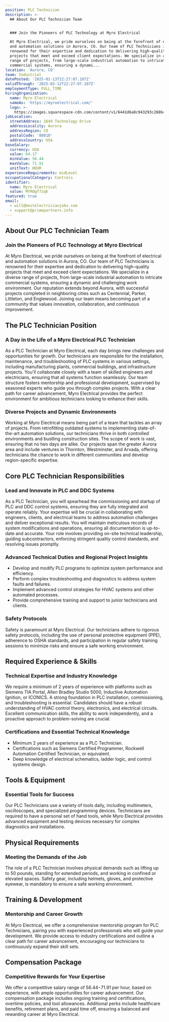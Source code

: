 ```yaml
---
position: PLC Technician
description: >-
  ## About Our PLC Technician Team


  ### Join the Pioneers of PLC Technology at Myro Electrical

  At Myro Electrical, we pride ourselves on being at the forefront of electrical
  and automation solutions in Aurora, CO. Our team of PLC Technicians is
  renowned for their expertise and dedication to delivering high-quality
  projects that meet and exceed client expectations. We specialize in a diverse
  range of projects, from large-scale industrial automation to intricate
  commercial systems, ensuring a dynami...
location: 'Aurora, CO'
team: Industrial
datePosted: '2025-01-13T22:27:07.107Z'
validThrough: '2025-02-12T22:27:07.107Z'
employmentType: FULL_TIME
hiringOrganization:
  name: Myro Electrical
  sameAs: 'https://myroelectrical.com/'
  logo: >-
    https://images.squarespace-cdn.com/content/v1/6441d6a8c943293c268b4359/7b2478ca-3514-499f-80c1-3a92bb142f0c/curve__1_-removebg-preview.png?format=1500w
jobLocation:
  streetAddress: 1649 Technology Drive
  addressLocality: Aurora
  addressRegion: CO
  postalCode: '80010'
  addressCountry: USA
baseSalary:
  currency: USD
  value: 64.17
  minValue: 56.44
  maxValue: 71.91
  unitText: HOUR
experienceRequirements: midLevel
occupationalCategory: Controls
identifier:
  name: Myro Electrical
  value: MYROgf7zqk
featured: true
email:
  - will@bestelectricianjobs.com
  - support@primepartners.info
---
```




## About Our PLC Technician Team

### Join the Pioneers of PLC Technology at Myro Electrical
At Myro Electrical, we pride ourselves on being at the forefront of electrical and automation solutions in Aurora, CO. Our team of PLC Technicians is renowned for their expertise and dedication to delivering high-quality projects that meet and exceed client expectations. We specialize in a diverse range of projects, from large-scale industrial automation to intricate commercial systems, ensuring a dynamic and challenging work environment. Our reputation extends beyond Aurora, with successful projects completed in neighboring cities such as Centennial, Parker, Littleton, and Englewood. Joining our team means becoming part of a community that values innovation, collaboration, and continuous improvement.

## The PLC Technician Position

### A Day in the Life of a Myro Electrical PLC Technician
As a PLC Technician at Myro Electrical, each day brings new challenges and opportunities for growth. Our technicians are responsible for the installation, maintenance, and troubleshooting of PLC systems in various settings, including manufacturing plants, commercial buildings, and infrastructure projects. You'll collaborate closely with a team of skilled engineers and electricians, ensuring that all systems function seamlessly. Our team structure fosters mentorship and professional development, supervised by seasoned experts who guide you through complex projects. With a clear path for career advancement, Myro Electrical provides the perfect environment for ambitious technicians looking to enhance their skills.

### Diverse Projects and Dynamic Environments
Working at Myro Electrical means being part of a team that tackles an array of projects. From retrofitting outdated systems to implementing state-of-the-art automation solutions, our technicians thrive in both controlled environments and bustling construction sites. The scope of work is vast, ensuring that no two days are alike. Our projects span the greater Aurora area and include ventures in Thornton, Westminster, and Arvada, offering technicians the chance to work in different communities and develop region-specific expertise.

## Core PLC Technician Responsibilities

### Lead and Innovate in PLC and DDC Systems
As a PLC Technician, you will spearhead the commissioning and startup of PLC and DDC control systems, ensuring they are fully integrated and operate reliably. Your expertise will be crucial in collaborating with engineers, clients, and electrical teams to address automation challenges and deliver exceptional results. You will maintain meticulous records of system modifications and operations, ensuring all documentation is up-to-date and accurate. Your role involves providing on-site technical leadership, guiding subcontractors, enforcing stringent quality control standards, and resolving issues promptly. 

### Advanced Technical Duties and Regional Project Insights
- Develop and modify PLC programs to optimize system performance and efficiency.
- Perform complex troubleshooting and diagnostics to address system faults and failures.
- Implement advanced control strategies for HVAC systems and other automated processes.
- Provide comprehensive training and support to junior technicians and clients.

### Safety Protocols
Safety is paramount at Myro Electrical. Our technicians adhere to rigorous safety protocols, including the use of personal protective equipment (PPE), adherence to OSHA standards, and participation in regular safety training sessions to minimize risks and ensure a safe working environment.

## Required Experience & Skills

### Technical Expertise and Industry Knowledge
We require a minimum of 2 years of experience with platforms such as Siemens TIA Portal, Allen Bradley Studio 5000, Inductive Automation Ignition, or ICONICS. A strong foundation in PLC installation, commissioning, and troubleshooting is essential. Candidates should have a robust understanding of HVAC control theory, electronics, and electrical circuits. Excellent communication skills, the ability to work independently, and a proactive approach to problem-solving are crucial.

### Certifications and Essential Technical Knowledge
- Minimum 2 years of experience as a PLC Technician.
- Certifications such as Siemens Certified Programmer, Rockwell Automation Certified Technician, or equivalent.
- Deep knowledge of electrical schematics, ladder logic, and control systems design.

## Tools & Equipment

### Essential Tools for Success
Our PLC Technicians use a variety of tools daily, including multimeters, oscilloscopes, and specialized programming devices. Technicians are required to have a personal set of hand tools, while Myro Electrical provides advanced equipment and testing devices necessary for complex diagnostics and installations.

## Physical Requirements

### Meeting the Demands of the Job
The role of a PLC Technician involves physical demands such as lifting up to 50 pounds, standing for extended periods, and working in confined or elevated spaces. Safety gear, including helmets, gloves, and protective eyewear, is mandatory to ensure a safe working environment.

## Training & Development

### Mentorship and Career Growth
At Myro Electrical, we offer a comprehensive mentorship program for PLC Technicians, pairing you with experienced professionals who will guide your development. We provide access to industry certifications and outline a clear path for career advancement, encouraging our technicians to continuously expand their skill sets.

## Compensation Package

### Competitive Rewards for Your Expertise
We offer a competitive salary range of $56.44-$71.91 per hour, based on experience, with ample opportunities for career advancement. Our compensation package includes ongoing training and certifications, overtime policies, and tool allowances. Additional perks include healthcare benefits, retirement plans, and paid time off, ensuring a balanced and rewarding career at Myro Electrical.